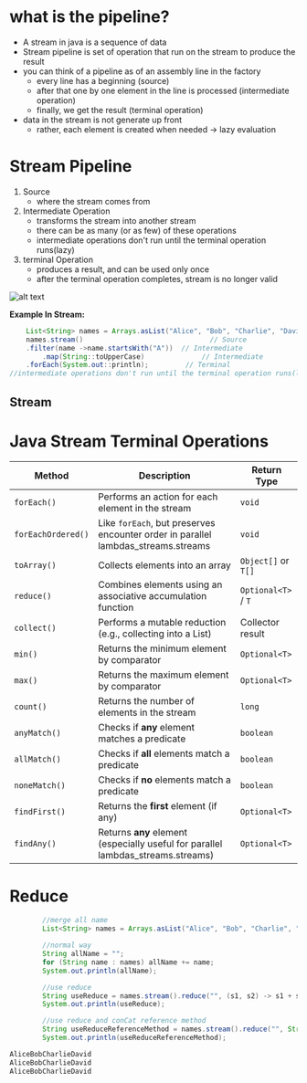 # what is the pipeline?

- A stream in java is a sequence of data
- Stream pipeline is set of operation that run on the stream to produce the result
- you can think of a pipeline as of an assembly line in the factory
    - every line has a beginning (source)
    - after that one by one element in the line is processed (intermediate operation)
    - finally, we get the result (terminal operation)
- data in the stream is not generate up front
    - rather, each element is created when needed -> lazy evaluation

# Stream Pipeline

1. Source
    - where the stream comes from
2. Intermediate Operation
    - transforms the stream into another stream
    - there can be as many (or as few) of these operations
    - intermediate operations don't run until the terminal operation runs(lazy)
3. terminal Operation
    - produces a result, and can be used only once
    - after the terminal operation completes, stream is no longer valid

![alt text](https://miro.medium.com/v2/resize:fit:1400/1*wF4lj2i--mkak27fJza3Lg.png)


__Example In Stream:__

```java
    List<String> names = Arrays.asList("Alice", "Bob", "Charlie", "David");
    names.stream()                               // Source
    .filter(name ->name.startsWith("A"))  // Intermediate
        .map(String::toUpperCase)              // Intermediate
    .forEach(System.out::println);         // Terminal
//intermediate operations don't run until the terminal operation runs(lazy)

```

## Stream 

# Java Stream Terminal Operations

| Method             | Description                                                       | Return Type         |
|--------------------|-------------------------------------------------------------------|---------------------|
| `forEach()`        | Performs an action for each element in the stream                 | `void`              |
| `forEachOrdered()` | Like `forEach`, but preserves encounter order in parallel lambdas_streams.streams | `void`              |
| `toArray()`        | Collects elements into an array                                   | `Object[]` or `T[]` |
| `reduce()`         | Combines elements using an associative accumulation function      | `Optional<T>` / `T` |
| `collect()`        | Performs a mutable reduction (e.g., collecting into a List)       | Collector result    |
| `min()`            | Returns the minimum element by comparator                         | `Optional<T>`       |
| `max()`            | Returns the maximum element by comparator                         | `Optional<T>`       |
| `count()`          | Returns the number of elements in the stream                      | `long`              |
| `anyMatch()`       | Checks if **any** element matches a predicate                     | `boolean`           |
| `allMatch()`       | Checks if **all** elements match a predicate                      | `boolean`           |
| `noneMatch()`      | Checks if **no** elements match a predicate                       | `boolean`           |
| `findFirst()`      | Returns the **first** element (if any)                            | `Optional<T>`       |
| `findAny()`        | Returns **any** element (especially useful for parallel lambdas_streams.streams)  | `Optional<T>`       |


# Reduce 
```java
        //merge all name
        List<String> names = Arrays.asList("Alice", "Bob", "Charlie", "David");

        //normal way
        String allName = "";
        for (String name : names) allName += name;
        System.out.println(allName);

        //use reduce
        String useReduce = names.stream().reduce("", (s1, s2) -> s1 + s2);
        System.out.println(useReduce);

        //use reduce and conCat reference method
        String useReduceReferenceMethod = names.stream().reduce("", String::concat);
        System.out.println(useReduceReferenceMethod);
```

```bash
AliceBobCharlieDavid
AliceBobCharlieDavid
AliceBobCharlieDavid
```